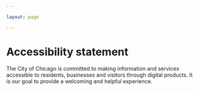 ```yaml
---

layout: page

---
```

<div class="container">
    <div class="row">
        <div class="col">
            <h1>Accessibility statement</h1>
            <p>The City of Chicago is committed to making information and services accessible to residents, businesses and visitors through digital products. It is our goal to provide a welcoming and helpful experience.</p>
        </div>
    </div>
</div>